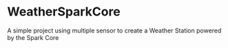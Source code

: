 WeatherSparkCore
================

A simple project using multiple sensor to create a Weather Station powered by the Spark Core
